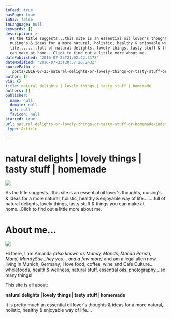 ```yaml
---
inFeed: true
hasPage: true
inNav: false
inLanguage: null
keywords: []
description: >-
  As the title suggests...this site is an essential oil lover's thoughts,
  musing's & ideas for a more natural, holistic, healthy & enjoyable way of
  life........full of natural delights, lovely things, tasty stuff & things you
  can make at home...Click to find out a little more about me.
datePublished: '2016-07-23T21:02:42.317Z'
dateModified: '2016-07-23T20:57:26.243Z'
sourcePath: >-
  _posts/2016-07-23-natural-delights-or-lovely-things-or-tasty-stuff-or-homemade.md
author: []
via: {}
title: natural delights | lovely things | tasty stuff | homemade
authors: []
publisher:
  name: null
  domain: null
  url: null
  favicon: null
starred: true
url: natural-delights-or-lovely-things-or-tasty-stuff-or-homemade/index.html
_type: Article

---
```

# natural delights | lovely things | tasty stuff | homemade
![ ](https://the-grid-user-content.s3-us-west-2.amazonaws.com/d776f662-8882-497d-a13d-2ed197aa268c.jpg)

As the title suggests...this site is an essential oil lover's thoughts, musing's & ideas for a more natural, holistic, healthy & enjoyable way of life........full of natural delights, lovely things, tasty stuff & things you can make at home...Click to find out a little more about me.

# About me...
![](https://the-grid-user-content.s3-us-west-2.amazonaws.com/bfa79973-725d-46ff-af29-84610ffc6c04.jpg)

Hi there, I am Amanda _(also known as Mandy, Mands, Manda Panda, Mand, MandySue...hey you... and a few more)_ and am a legal alien now living in Munich, Germany; I love food, coffee, wine and Café Culture... wholefoods, health & wellness, natural stuff, essential oils, photography....so many things!

This site is all about:

**natural delights | lovely things | tasty stuff | homemade**

It is pretty much an essential oil lover's thoughts & ideas for a more natural, holistic, healthy & enjoyable way of life....